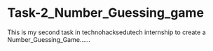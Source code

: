 # Task-2_Number_Guessing_game
This is my second task in technohacksedutech internship to create a Number_Guessing_Game......

